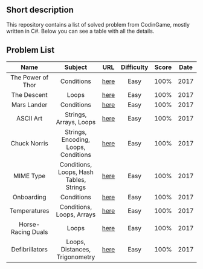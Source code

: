 ## Short description
This repository contains a list of solved problem from CodinGame, mostly written in C#.
Below you can see a table with all the details.

## Problem List
|        Name        |                 Subject                 |                                   URL                                   | Difficulty | Score | Date  |
| :----------------: | :-------------------------------------: | :---------------------------------------------------------------------: | :--------: | :---: | :---: |
| The Power of Thor  |               Conditions                | [here](https://www.codingame.com/training/easy/power-of-thor-episode-1) |    Easy    | 100%  | 2017  |
|    The Descent     |                  Loops                  |       [here](https://www.codingame.com/training/easy/the-descent)       |    Easy    | 100%  | 2017  |
|    Mars Lander     |               Conditions                |  [here](https://www.codingame.com/training/easy/mars-lander-episode-1)  |    Easy    | 100%  | 2017  |
|     ASCII Art      |         Strings, Arrays, Loops          |        [here](https://www.codingame.com/training/easy/ascii-art)        |    Easy    | 100%  | 2017  |
|    Chuck Norris    |  Strings, Encoding, Loops, Conditions   |      [here](https://www.codingame.com/training/easy/chuck-norris)       |    Easy    | 100%  | 2017  |
|     MIME Type      | Conditions, Loops, Hash Tables, Strings |        [here](https://www.codingame.com/training/easy/mime-type)        |    Easy    | 100%  | 2017  |
|     Onboarding     |               Conditions                |       [here](https://www.codingame.com/training/easy/onboarding)        |    Easy    | 100%  | 2017  |
|    Temperatures    |        Conditions, Loops, Arrays        |      [here](https://www.codingame.com/training/easy/temperatures)       |    Easy    | 100%  | 2017  |
| Horse-Racing Duals |                  Loops                  |   [here](https://www.codingame.com/training/easy/horse-racing-duals)    |    Easy    | 100%  | 2017  |
|   Defibrillators   |     Loops, Distances, Trigonometry      |     [here](https://www.codingame.com/training/easy/defibrillators)      |    Easy    | 100%  | 2017  |
